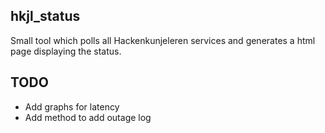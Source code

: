 ## hkjl_status
Small tool which polls all Hackenkunjeleren services and generates a html
page displaying the status.

## TODO
* Add graphs for latency
* Add method to add outage log
